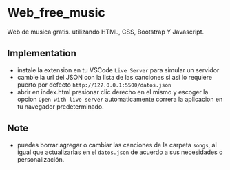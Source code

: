 # Web_free_music

Web de musica gratis. utilizando HTML, CSS, Bootstrap Y Javascript.

## Implementation

-   instale la extension en tu VSCode `Live Server` para simular un servidor
-   cambie la url del JSON con la lista de las canciones si asi lo requiere puerto por defecto `http://127.0.0.1:5500/datos.json`
-   abrir en index.html presionar clic derecho en el mismo y escoger la opcion `Open with live server` automaticamente correra la aplicacion en tu navegador predeterminado.

## Note

-   puedes borrar agregar o cambiar las canciones de la carpeta `songs`, al igual que actualizarlas en el `datos.json` de acuerdo a sus necesidades o personalización.
